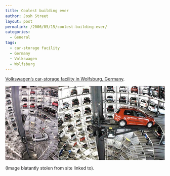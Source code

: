 ```yaml
---
title: Coolest building ever
author: Josh Street
layout: post
permalink: /2006/05/15/coolest-building-ever/
categories:
  - General
tags:
  - car-storage facility
  - Germany
  - Volkswagen
  - Wolfsburg
---
```

[Volkswagen&#8217;s car-storage facility in Wolfsburg, Germany][1].

![Tower for car-storage/retrieval.][2]

(Image blatantly stolen from site linked to).

 [1]: http://www.thecoolhunter.net/design/german-parking-garage
 [2]: /blog/wp-content/2006/05/germancaryard.jpg